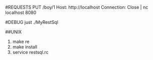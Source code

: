 #REQUESTS
PUT /boy/1 Host: http://localhost Connection: Close | nc localhost 8080

#DEBUG
just ./MyRestSql

##UNIX
1. make re
2. make install
3. service restsql.rc
